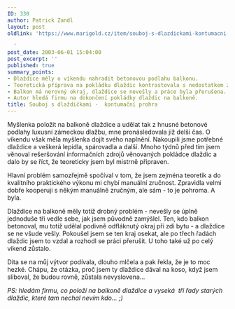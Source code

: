 ```yaml
---
ID: 330
author: Patrick Zandl
layout: post
oldlink: 'https://www.marigold.cz/item/souboj-s-dlazdickami-kontumacni-prohra

  '
post_date: 2003-06-01 15:04:00
post_excerpt: ''
published: true
summary_points:
- Dlaždice měly o víkendu nahradit betonovou podlahu balkonu.
- Teoretická příprava na pokládku dlaždic kontrastovala s nedostatkem zručnosti.
- Balkon má nerovný okraj, dlaždice se nevešly a práce byla přerušena.
- Autor hledá firmu na dokončení pokládky dlaždic na balkoně.
title: Souboj s dlaždičkami -  kontumační prohra
---
```


<p>
Myšlenka položit na balkoně dlaždice a udělat tak z hnusné betonové podlahy luxusní zámeckou dlažbu, mne pronásledovala již delší čas. O víkendu však měla myšlenka dojít svého naplnění. Nakoupili jsme potřebné dlaždice a veškerá lepidla, spárovadla a další. Mnoho týdnů před tím jsem věnoval rešeršování informačních zdrojů věnovaných pokládce dlaždic a dalo by se říct, že teoreticky jsem byl mistrně připraven.</p>

<p>
Hlavní problém samozřejmě spočíval v tom, že jsem zejména teoretik a do kvalitního praktického výkonu mi chybí manuální zručnost. Zpravidla velmi dobře kooperuji s někým manuálně zručným, ale sám - to je pohroma. A byla.</p>

<p>
Dlaždice na balkoně měly totiž drobný problém - nevešly se úplně jednoduše tři vedle sebe, jak jsem původně zamýšlel. Ten, kdo balkon betonoval, mu totiž udělal podivně odfláknutý okraj při zdi bytu - a dlaždice se ne všude vešly. Pokoušel jsem se ten kraj osekat, ale po třech řadách dlaždic jsem to vzdal a rozhodl se práci přerušit. U toho také už po celý víkend zůstalo. </p>

<p>
Dita se na můj výtvor podívala, dlouho mlčela a pak řekla, že je to moc hezké. Chápu, že otázka, proč jsem ty dlaždice dával na koso, když jsem sliboval, že budou rovně, zůstala nevyslovena...</p>

<p>
<EM>PS: hledám firmu, co položí na balkoně dlaždice a&#160;vyseká&#160; tři řady starých dlaždic, které tam nechal nevím kdo... ;)</EM></p>